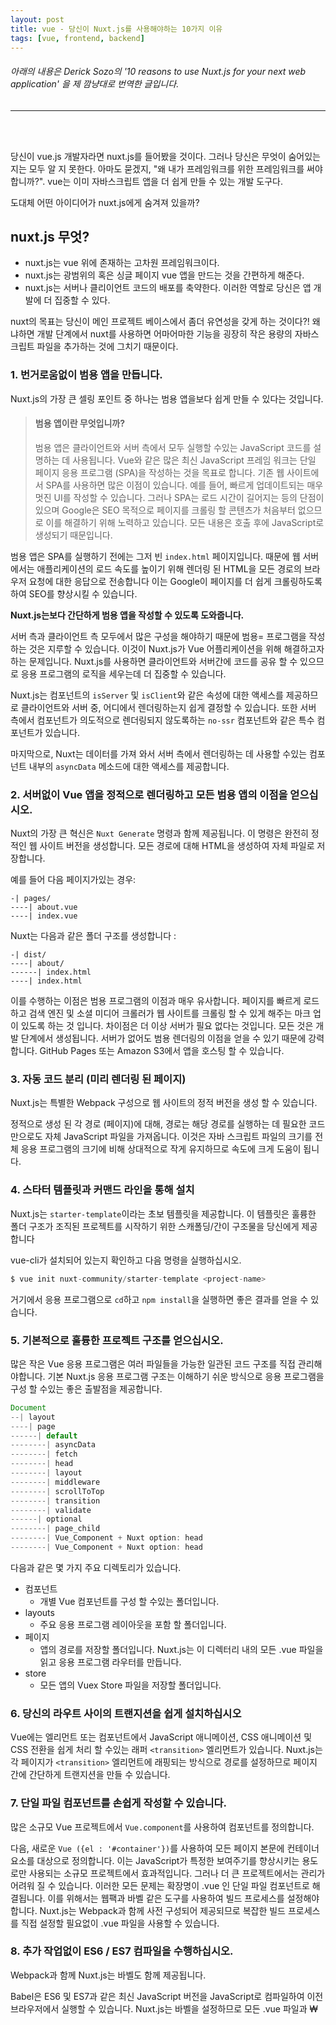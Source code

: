 ```yaml
---
layout: post
title: vue - 당신이 Nuxt.js를 사용해야하는 10가지 이유
tags: [vue, frontend, backend]
---
```



###### 아래의 내용은 Derick Sozo의 '10 reasons to use Nuxt.js for your next web application' 을 제 깜냥대로 번역한 글입니다.
___
<br>
<br>



당신이 vue.js 개발자라면 nuxt.js를 들어봤을 것이다.
 그러나 당신은 무엇이 숨어있는지는 모두 알 지 못한다. 
 아마도 묻겠지, "왜 내가 프레임워크를 위한 프레임워크를 써야합니까?". 
 vue는 이미 자바스크립트 앱을 더 쉽게 만들 수 있는 개발 도구다.
 
  도대체 어떤 아이디어가 nuxt.js에게 숨겨져 있을까?



## nuxt.js 무엇?

- nuxt.js는 vue 위에 존재하는 고차원 프레임워크이다.
- nuxt.js는 광범위의 혹은 싱글 페이지 vue 앱을 만드는 것을 간편하게 해준다.
- nuxt.js는 서버나 클리이언트 코드의 배포를 축약한다. 
이러한 역할로 당신은 앱 개발에 더 집중할 수 있다. 

nuxt의 목표는 당신이 메인 프로젝트 베이스에서 좀더 유연성을 갖게 하는 것이다?!
왜냐하면 개발 단계에서 nuxt를 사용하면 어마어마한 기능을 굉장히 작은 용량의 자바스크립트 파일을 추가하는 것에 그치기 때문이다.



### 1. 번거로움없이 범용 앱을 만듭니다.


Nuxt.js의 가장 큰 셀링 포인트 중 하나는 범용 앱을보다 쉽게 ​​만들 수 있다는 것입니다.

> #### 범용 앱이란 무엇입니까?
> 범용 앱은 클라이언트와 서버 측에서 모두 실행할 수있는 JavaScript 코드를 설명하는 데 사용됩니다.
Vue와 같은 많은 최신 JavaScript 프레임 워크는 단일 페이지 응용 프로그램 (SPA)을 작성하는 것을 목표로 합니다. 
기존 웹 사이트에서 SPA를 사용하면 많은 이점이 있습니다. 
예를 들어, 빠르게 업데이트되는 매우 멋진 UI를 작성할 수 있습니다.
 그러나 SPA는 로드 시간이 길어지는 등의 단점이 있으며
  Google은 SEO 목적으로 페이지를 크롤링 할 콘텐츠가 처음부터 없으므로
   이를 해결하기 위해 노력하고 있습니다. 모든 내용은 호출 후에 JavaScript로 생성되기 때문입니다.

범용 앱은 SPA를 실행하기 전에는 그저 빈 `index.html` 페이지입니다. 
때문에 웹 서버에서는 애플리케이션의 로드 속도를 높이기 위해 렌더링 된 HTML을 
모든 경로의 브라우저 요청에 대한 응답으로 전송합니다
 이는 Google이 페이지를 더 쉽게 크롤링하도록 하여 SEO를 향상시킬 수 있습니다.


**Nuxt.js는보다 간단하게 범용 앱을 작성할 수 있도록 도와줍니다.**

서버 측과 클라이언트 측 모두에서 많은 구성을 해야하기 때문에 범용= 프로그램을 작성하는 것은 지루할 수 있습니다.
이것이 Nuxt.js가 Vue 어플리케이션을 위해 해결하고자 하는 문제입니다.
 Nuxt.js를 사용하면 클라이언트와 서버간에 코드를 공유 할 수 있으므로 응용 프로그램의 로직을 세우는데 더 집중할 수 있습니다.

Nuxt.js는 컴포넌트의 `isServer` 및 `isClient`와 같은 속성에 대한 
액세스를 제공하므로 클라이언트와 서버 중, 어디에서  렌더링하는지 쉽게 결정할 수 있습니다. 
또한 서버 측에서 컴포넌트가 의도적으로 렌더링되지 않도록하는 `no-ssr` 컴포넌트와 같은 특수 컴포넌트가 있습니다.

마지막으로, Nuxt는 데이터를 가져 와서 서버 측에서 렌더링하는 데 
사용할 수있는 컴포넌트 내부의 `asyncData` 메소드에 대한 액세스를 제공합니다.


### 2. 서버없이 Vue 앱을 정적으로 렌더링하고 모든 범용 앱의 이점을 얻으십시오.


Nuxt의 가장 큰 혁신은 `Nuxt Generate` 명령과 함께 제공됩니다. 
이 명령은 완전히 정적인 웹 사이트 버전을 생성합니다.
 모든 경로에 대해 HTML을 생성하여 자체 파일로 저장합니다.



예를 들어 다음 페이지가있는 경우:
```
-| pages/
----| about.vue
----| index.vue
```

Nuxt는 다음과 같은 폴더 구조를 생성합니다 :
```
-| dist/
----| about/
------| index.html
----| index.html
```

이를 수행하는 이점은 범용 프로그램의 이점과 매우 유사합니다.
 페이지를 빠르게 로드하고 검색 엔진 및 소셜 미디어 크롤러가 웹 사이트를 크롤링 할 수 있게 해주는 마크 업이 있도록 하는 것 입니다.
차이점은 더 이상 서버가 필요 없다는 것입니다. 모든 것은 개발 단계에서 생성됩니다.
서버가 없어도 범용 렌더링의 이점을 얻을 수 있기 때문에 강력합니다. GitHub Pages 또는 Amazon S3에서 앱을 호스팅 할 수 있습니다.



### 3. 자동 코드 분리 (미리 렌더링 된 페이지)

Nuxt.js는 특별한 Webpack 구성으로 웹 사이트의 정적 버전을 생성 할 수 있습니다.

정적으로 생성 된 각 경로 (페이지)에 대해, 경로는 해당 경로를 실행하는 데 필요한 코드만으로도 자체 JavaScript 파일을 가져옵니다.
이것은 자바 스크립트 파일의 크기를 전체 응용 프로그램의 크기에 비해 상대적으로 작게 유지하므로 속도에 크게 도움이 됩니다.


### 4. 스타터 템플릿과  커맨드 라인을 통해 설치

Nuxt.js는 `starter-template`이라는 초보 템플릿을 제공합니다. 
이 템플릿은 훌륭한 폴더 구조가 조직된 프로젝트를 시작하기 위한 스캐폴딩/간이 구조물을 당신에게 제공합니다

vue-cli가 설치되어 있는지 확인하고 다음 명령을 실행하십시오.
```js
$ vue init nuxt-community/starter-template <project-name>
```
거기에서 응용 프로그램으로 `cd`하고 `npm install`을 실행하면 좋은 결과를 얻을 수 있습니다.


### 5. 기본적으로 훌륭한 프로젝트 구조를 얻으십시오.

많은 작은 Vue 응용 프로그램은 여러 파일들을 가능한 일관된 코드 구조를 직접 관리해야합니다.
 기본 Nuxt.js 응용 프로그램 구조는 이해하기 쉬운 방식으로 응용 프로그램을 구성 할 수있는 좋은 출발점을 제공합니다.


```js
Document
--| layout
----| page
------| default
--------| asyncData
--------| fetch
--------| head
--------| layout
--------| middleware
--------| scrollToTop
--------| transition
--------| validate
------| optional
--------| page_child
--------| Vue_Component + Nuxt option: head
--------| Vue_Component + Nuxt option: head

```

다음과 같은 몇 가지 주요 디렉토리가 있습니다.

- 컴포넌트
  - 개별 Vue 컴포넌트를 구성 할 수있는 폴더입니다.
- layouts
  - 주요 응용 프로그램 레이아웃을 포함 할 폴더입니다.
- 페이지
  - 앱의 경로를 저장할 폴더입니다. Nuxt.js는 이 디렉터리 내의 모든 .vue 파일을 읽고 응용 프로그램 라우터를 만듭니다.
- store
  - 모든 앱의 Vuex Store 파일을 저장할 폴더입니다.


### 6. 당신의 라우트 사이의 트랜지션을 쉽게 설치하십시오

Vue에는 엘리먼트 또는 컴포넌트에서 JavaScript 애니메이션,
 CSS 애니메이션 및 CSS 전환을 쉽게 처리 할 수있는 래퍼 `<transition>` 엘리먼트가 있습니다.
Nuxt.js는 각 페이지가 `<transition>` 엘리먼트에 래핑되는 방식으로
경로를 설정하므로 페이지 간에 간단하게 트랜지션을 만들 수 있습니다.


### 7. 단일 파일 컴포넌트를 손쉽게 작성할 수 있습니다.

많은 소규모 Vue 프로젝트에서 `Vue.component`를 사용하여 컴포넌트를 정의합니다. 

다음, 새로운 `Vue ({el : '#container'})`를 사용하여 모든 페이지 본문에 컨테이너 요소를 대상으로 정의합니다.
이는 JavaScript가 특정한 보여주기를 향상시키는 용도로만 사용되는 소규모 프로젝트에서 효과적입니다.
 그러나 더 큰 프로젝트에서는 관리가 어려워 질 수 있습니다.
이러한 모든 문제는 확장명이 .vue 인 단일 파일 컴포넌트로 해결됩니다.
 이를 위해서는 웹팩과 바벨 같은 도구를 사용하여 빌드 프로세스를 설정해야합니다.
Nuxt.js는 Webpack과 함께 사전 구성되어 제공되므로 복잡한 빌드 프로세스를 직접 설정할 필요없이 .vue 파일을 사용할 수 있습니다.


### 8. 추가 작업없이 ES6 / ES7 컴파일을 수행하십시오.

Webpack과 함께 Nuxt.js는 바벨도 함께 제공됩니다.

 Babel은 ES6 및 ES7과 같은 최신 JavaScript 버전을 
 JavaScript로 컴파일하여 이전 브라우저에서 실행할 수 있습니다.
Nuxt.js는 바벨을 설정하므로 모든 .vue 파일과 ₩<script>₩ 태그 안에 작성한
 모든 ES6 코드는 모든 브라우저에서 작동하는 JavaScript로 컴파일됩니다.


### 9. 쉬운 개발을 위해 자동 업데이트 서버로 설정하십시오.

자동 업데이트 프로세스를 직접 설정하거나 웹 개발자가 익숙한 
`변경 - 새로 고침 - 변경 - 새로 고침` 
프로세스하는 것과 비교할 때, Nuxt.js로 개발하는 것은 쉽습니다. 그저 자동 업데이트 개발 서버로 설정하기만 하면 됩니다.
이러한 .vue 파일을 개발하고 작업하는 동안 Nuxt.js는 Webpack 구성을 사용하여 변경 사항을 확인하고 모든 것을 컴파일합니다.
Nuxt.js 프로젝트에서 `npm run dev` 명령을 실행하면 개발 서버가 설정됩니다.


### 10. Nuxt.js 커뮤니티의 모든 것에 대한 액세스

마지막으로 유용한 라이브러리, 모듈, 스타터 키트 등을 컴파일하여 앱을 더 쉽게 만들 수 있도록
 Nuxt Community라는 GitHub 컬렉션이 있습니다.]
 여기를 통해 필요한 것을 직접 코딩하기 전에 사용할 수 있는지 확인하십시오.


## 모든 것을 요약하면

이러한 모든 기능 덕분에 Vue.js 앱을 훨씬 더 멋진 경험으로 개발할 수 있습니다.
 범용 앱이 필요 없으며 SPA를 고수하고 싶어도 Nuxt.j를 사용하면 여전히 이점이 있습니다.
  vue 파일, ES6 컴파일 및 기타 많은 기능을 통해 프로젝트의 기본 기반이 될 수 있습니다.